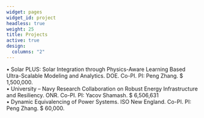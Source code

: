 ```yaml
---
widget: pages
widget_id: project
headless: true
weight: 25
title: Projects
active: true
design:
  columns: "2"
---
```

• Solar PLUS: Solar Integration through Physics-Aware Learning Based Ultra-Scalable Modeling and Analytics. DOE. Co-PI. PI: Peng Zhang. $ 1,500,000.\
• University – Navy Research Collaboration on Robust Energy Infrastructure and Resiliency. ONR. Co-PI. PI: Yacov Shamash. $ 6,506,631 \
• Dynamic Equivalencing of Power Systems. ISO New England. Co-PI. PI: Peng Zhang. $ 60,000. 



